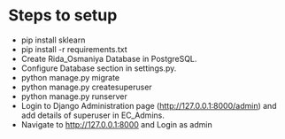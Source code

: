 # Steps to setup
* pip install sklearn
* pip install -r requirements.txt
* Create Rida_Osmaniya Database in PostgreSQL.
* Configure Database section in settings.py.
* python manage.py migrate
* python manage.py createsuperuser
* python manage.py runserver
* Login to Django Administration page (http://127.0.0.1:8000/admin) and add details of superuser in EC_Admins.
* Navigate to http://127.0.0.1:8000 and Login as admin